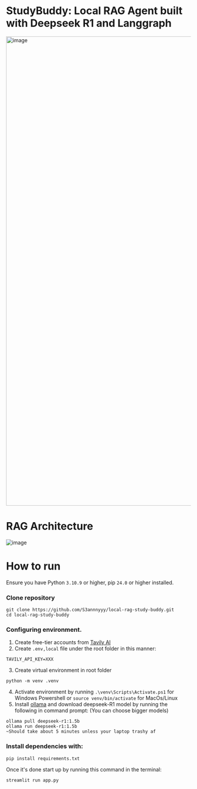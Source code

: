 # StudyBuddy: Local RAG Agent built with Deepseek R1 and Langgraph
<img width="1280" alt="image" src="https://github.com/user-attachments/assets/558e19c7-11a4-4afd-a87f-0a8c75457c32" />

# RAG Architecture
![image](https://github.com/user-attachments/assets/9fa3b5b3-ac08-4e2c-9ab1-ece947ef0b41)

# How to run
Ensure you have Python `3.10.9` or higher, pip `24.0` or higher installed.

### Clone repository
```
git clone https://github.com/S3annnyyy/local-rag-study-buddy.git
cd local-rag-study-buddy 
```

### Configuring environment.
1. Create free-tier accounts from   [Tavily AI](https://tavily.com/)
2. Create `.env,local` file under the root folder in this manner:
```
TAVILY_API_KEY=XXX
```
3. Create virtual environment in root folder
```
python -m venv .venv
```
4. Activate environment by running `.\venv\Scripts\Activate.ps1` for Windows Powershell or `source venv/bin/activate` for MacOs/Linux 
5. Install [ollama](https://www.ollama.com/) and download deepseek-R1 model by running the following in command prompt: (You can choose bigger models)
```
ollama pull deepseek-r1:1.5b
ollama run deepseek-r1:1.5b
~Should take about 5 minutes unless your laptop trashy af 
```

### Install dependencies with:
```
pip install requirements.txt
```

Once it's done start up by running this command in the terminal:
```
streamlit run app.py
```
